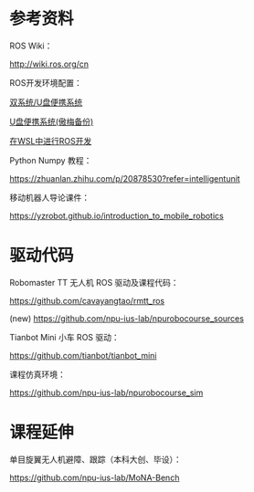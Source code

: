 # 参考资料

ROS Wiki：

http://wiki.ros.org/cn

ROS开发环境配置：

[双系统/U盘便携系统](UROS.md)

[U盘便携系统(傲梅备份)](UbuntuROS.md)

[在WSL中进行ROS开发](在WSL中进行ROS开发.md)

Python Numpy 教程：

https://zhuanlan.zhihu.com/p/20878530?refer=intelligentunit

移动机器人导论课件：

https://yzrobot.github.io/introduction_to_mobile_robotics

# 驱动代码

Robomaster TT 无人机 ROS 驱动及课程代码：

https://github.com/cavayangtao/rmtt_ros

(new) https://github.com/npu-ius-lab/npurobocourse_sources

Tianbot Mini 小车 ROS 驱动：

https://github.com/tianbot/tianbot_mini

课程仿真环境：

https://github.com/npu-ius-lab/npurobocourse_sim

# 课程延伸

单目旋翼无人机避障、跟踪（本科大创、毕设）：

https://github.com/npu-ius-lab/MoNA-Bench


